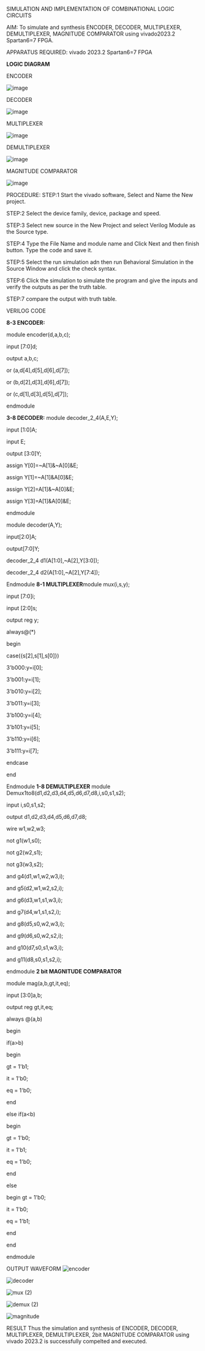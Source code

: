 SIMULATION AND IMPLEMENTATION OF  COMBINATIONAL LOGIC CIRCUITS

AIM: 
 To simulate and synthesis ENCODER, DECODER, MULTIPLEXER, DEMULTIPLEXER, MAGNITUDE COMPARATOR using vivado2023.2 Spartan6=7 FPGA.

APPARATUS REQUIRED:
vivado 2023.2 Spartan6=7 FPGA

**LOGIC DIAGRAM**

ENCODER

![image](https://github.com/navaneethans/VLSI-LAB-EXP-2/assets/6987778/3cd1f95e-7531-4cad-9154-fdd397ac439e)


DECODER

![image](https://github.com/navaneethans/VLSI-LAB-EXP-2/assets/6987778/45a5e6cf-bbe0-4fd5-ac84-e5ad4477483b)


MULTIPLEXER

![image](https://github.com/navaneethans/VLSI-LAB-EXP-2/assets/6987778/427f75b2-8e67-44b9-ac45-a66651787436)


DEMULTIPLEXER

![image](https://github.com/navaneethans/VLSI-LAB-EXP-2/assets/6987778/1c45a7fc-08ac-4f76-87f2-c084e7150557)


MAGNITUDE COMPARATOR

![image](https://github.com/navaneethans/VLSI-LAB-EXP-2/assets/6987778/b2fe7a05-6bf7-4dcb-8f5d-28abbf7ea8c2)


  
PROCEDURE:
STEP:1 Start the vivado software, Select and Name the New project.

STEP:2 Select the device family, device, package and speed.  

STEP:3 Select new source in the New Project and select Verilog Module as the Source type.

STEP:4 Type the File Name and module name and Click Next and then finish button. Type the code and save it. 

STEP:5 Select the run simulation adn then run Behavioral Simulation in the Source Window and click the check syntax.  

STEP:6 Click the simulation to simulate the program and give the inputs and verify the outputs as per the truth table. 

STEP:7 compare the output with truth table.

VERILOG CODE

**8-3 ENCODER:** 

module encoder(d,a,b,c);

input [7:0]d;  

output a,b,c;

or (a,d[4],d[5],d[6],d[7]); 

or (b,d[2],d[3],d[6],d[7]); 

or (c,d[1],d[3],d[5],d[7]); 

endmodule

**3-8 DECODER:**
module decoder_2_4(A,E,Y); 

input [1:0]A; 

input E; 

output [3:0]Y; 

assign Y[0]=~A[1]&~A[0]&E; 

assign Y[1]=~A[1]&A[0]&E; 

assign Y[2]=A[1]&~A[0]&E; 

assign Y[3]=A[1]&A[0]&E; 

endmodule 

module decoder(A,Y); 

input[2:0]A; 

output[7:0]Y; 

decoder_2_4 d1(A[1:0],~A[2],Y[3:0]); 

decoder_2_4 d2(A[1:0],~A[2],Y[7:4]); 

Endmodule
**8-1 MULTIPLEXER**module mux(i,s,y); 

input [7:0]i; 

input [2:0]s; 

output reg y; 

always@(*) 

begin 

case({s[2],s[1],s[0]}) 

3'b000:y=i[0]; 

3'b001:y=i[1]; 

3'b010:y=i[2]; 

3'b011:y=i[3]; 

3'b100:y=i[4]; 

3'b101:y=i[5];  

3'b110:y=i[6]; 

3'b111:y=i[7]; 

endcase 

end 

Endmodule 
**1-8 DEMULTIPLEXER**
module Demux1to8(d1,d2,d3,d4,d5,d6,d7,d8,i,s0,s1,s2); 

input i,s0,s1,s2; 

output d1,d2,d3,d4,d5,d6,d7,d8; 

wire w1,w2,w3; 

not g1(w1,s0); 

not g2(w2,s1); 

not g3(w3,s2); 

and g4(d1,w1,w2,w3,i); 

and g5(d2,w1,w2,s2,i); 

and g6(d3,w1,s1,w3,i); 

and g7(d4,w1,s1,s2,i); 

and g8(d5,s0,w2,w3,i); 

and g9(d6,s0,w2,s2,i); 

and g10(d7,s0,s1,w3,i); 

and g11(d8,s0,s1,s2,i); 

endmodule 
**2 bit MAGNITUDE COMPARATOR**

module mag(a,b,gt,it,eq); 

input [3:0]a,b; 

output reg gt,it,eq; 

always @(a,b) 

begin 

if(a>b) 

begin 

gt = 1'b1; 

it = 1'b0; 

eq = 1'b0; 

end 

else if(a<b)  

begin 

gt = 1'b0; 

it = 1'b1; 

eq = 1'b0; 

end 

else 

begin 
gt =  1'b0; 

it = 1'b0; 

eq = 1'b1; 

end 

end 

endmodule


  
OUTPUT WAVEFORM
![encoder](https://github.com/nithin2134/VLSI-LAB-EXP-2/assets/160302970/c5d48e14-3b54-4f94-b686-1a20d8083294)

![decoder](https://github.com/nithin2134/VLSI-LAB-EXP-2/assets/160302970/e3d57430-44e3-42d1-b68f-bb3a8c5469ac)

![mux (2)](https://github.com/nithin2134/VLSI-LAB-EXP-2/assets/160302970/f3238422-dff4-4274-970d-afdf5c76b7d7)

![demux (2)](https://github.com/nithin2134/VLSI-LAB-EXP-2/assets/160302970/9f51109a-5457-41d0-95f4-f85fc57e16bc)

![magnitude](https://github.com/nithin2134/VLSI-LAB-EXP-2/assets/160302970/45b01e03-b4cb-4ad5-a7dd-480547597c44)


RESULT
Thus the simulation and synthesis of ENCODER, DECODER, MULTIPLEXER, 
DEMULTIPLEXER, 2bit MAGNITUDE COMPARATOR using vivado 2023.2 is successfully compelted and executed.


